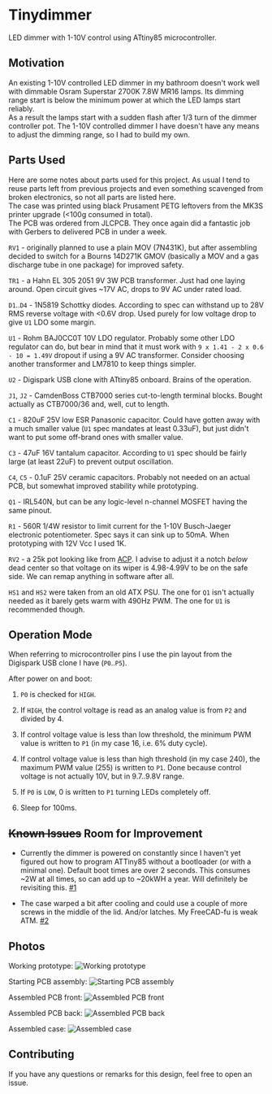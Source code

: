 # Tinydimmer

LED dimmer with 1-10V control using ATtiny85 microcontroller.

## Motivation

An existing 1-10V controlled LED dimmer in my bathroom doesn't work well with dimmable Osram Superstar 2700K 7.8W MR16 lamps. Its dimming range start is below the minimum power at which the LED lamps start reliably.  
As a result the lamps start with a sudden flash after 1/3 turn of the dimmer controller pot. The 1-10V controlled dimmer I have doesn't have any means to adjust the dimming range, so I had to build my own.

## Parts Used

Here are some notes about parts used for this project. As usual I tend to reuse parts left from previous projects and even something scavenged from broken electronics, so not all parts are listed here.  
The case was printed using black Prusament PETG leftovers from the MK3S printer upgrade (<100g consumed in total).  
The PCB was ordered from JLCPCB. They once again did a fantastic job with Gerbers to delivered PCB in under a week.

`RV1` - originally planned to use a plain MOV (7N431K), but after assembling decided to switch for a Bourns 14D271K GMOV (basically a MOV and a gas discharge tube in one package) for improved safety.

`TR1` - a Hahn EL 305 2051 9V 3W PCB transformer. Just had one laying around. Open circuit gives ~17V AC, drops to 9V AC under rated load.

`D1`..`D4` - 1N5819 Schottky diodes. According to spec can withstand up to 28V RMS reverse voltage with <0.6V drop. Used purely for low voltage drop to give `U1` LDO some margin.

`U1` - Rohm BAJ0CC0T 10V LDO regulator. Probably some other LDO regulator can do, but bear in mind that it must work with `9 x 1.41 - 2 x 0.6 - 10 = 1.49V` dropout if using a 9V AC transformer. Consider choosing another transformer and LM7810 to keep things simpler.

`U2` - Digispark USB clone with ATtiny85 onboard. Brains of the operation.

`J1`, `J2` - CamdenBoss CTB7000 series cut-to-length terminal blocks. Bought actually as CTB7000/36 and, well, cut to length.

`C1` - 820uF 25V low ESR Panasonic capacitor. Could have gotten away with a much smaller value (`U1` spec mandates at least 0.33uF), but just didn't want to put some off-brand ones with smaller value.

`C3` - 47uF 16V tantalum capacitor. According to `U1` spec should be fairly large (at least 22uF) to prevent output oscillation.

`C4`, `C5` - 0.1uF 25V ceramic capacitors. Probably not needed on an actual PCB, but somewhat improved stability while prototyping.

`Q1` - IRL540N, but can be any logic-level n-channel MOSFET having the same pinout.

`R1` - 560R 1/4W resistor to limit current for the 1-10V Busch-Jaeger electronic potentiometer. Spec says it can sink up to 50mA. When prototyping with 12V Vcc I used 1K.

`RV2` - a 25k pot looking like from [ACP](https://www.acptechnologies.com/). I advise to adjust it a notch _below_ dead center so that voltage on its wiper is 4.98-4.99V to be on the safe side. We can remap anything in software after all.

`HS1` and `HS2` were taken from an old ATX PSU. The one for `Q1` isn't actually needed as it barely gets warm with 490Hz PWM. The one for `U1` is recommended though.

## Operation Mode

When referring to microcontroller pins I use the pin layout from the Digispark USB clone I have (`P0`..`P5`).

After power on and boot:

1. `P0` is checked for `HIGH`.

2. If `HIGH`, the control voltage is read as an analog value is from `P2` and divided by 4.

3. If control voltage value is less than low threshold, the minimum PWM value is written to `P1` (in my case 16, i.e. 6% duty cycle).

4. If control voltage value is less than high threshold (in my case 240), the maximum PWM value (255) is written to `P1`. Done because control voltage is not actually 10V, but in 9.7..9.8V range.

5. If `P0` is `LOW`, 0 is written to `P1` turning LEDs completely off.

6. Sleep for 100ms.

## ~~Known Issues~~ Room for Improvement

* Currently the dimmer is powered on constantly since I haven't yet figured out how to program ATTiny85 without a bootloader (or with a minimal one). Default boot times are over 2 seconds. This consumes ~2W at all times, so can add up to ~20kWH a year. Will definitely be revisiting this. [#1](https://github.com/virtual-machinist/tinydimmer/issues/1)

* The case warped a bit after cooling and could use a couple of more screws in the middle of the lid. And/or latches. My FreeCAD-fu is weak ATM. [#2](https://github.com/virtual-machinist/tinydimmer/issues/2)

## Photos

Working prototype:
![Working prototype](images/working_prototype.jpg)

Starting PCB assembly:
![Starting PCB assembly](images/assembly_start.jpg)

Assembled PCB front:
![Assembled PCB front](images/assembled_pcb_1.jpg)

Assembled PCB back:
![Assembled PCB back](images/assembled_pcb_2.jpg)

Assembled case:
![Assembled case](images/assembled_case.jpg)

## Contributing

If you have any questions or remarks for this design, feel free to open an issue.
